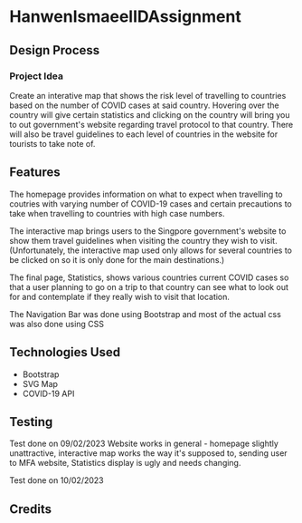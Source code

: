 # HanwenIsmaeelIDAssignment

## Design Process

### Project Idea

Create an interative map that shows the risk level of travelling to countries based on the number of COVID cases at said country.
Hovering over the country will give certain statistics and clicking on the country will bring you to out government's website regarding travel protocol to that country.
There will also be travel guidelines to each level of countries in the website for tourists to take note of.

## Features

The homepage provides information on what to expect when travelling to coutries with varying number of COVID-19 cases and certain precautions to take when travelling to countries with high case numbers.

The interactive map brings users to the Singpore government's website to show them travel guidelines when visiting the country they wish to visit. (Unfortunately, the interactive map used only allows for several countries to be clicked on so it is only done for the main destinations.)

The final page, Statistics, shows various countries current COVID cases so that a user planning to go on a trip to that country can see what to look out for and contemplate if they really wish to visit that location.

The Navigation Bar was done using Bootstrap and most of the actual css was also done using CSS

## Technologies Used

- Bootstrap
- SVG Map
- COVID-19 API

## Testing

Test done on 09/02/2023
Website works in general - homepage slightly unattractive, interactive map works the way it's supposed to, sending user to MFA website, Statistics display is ugly and needs changing.

Test done on 10/02/2023

## Credits
